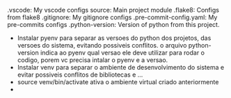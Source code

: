 .vscode: My vscode configs 
source: Main project module
.flake8: Configs from flake8
.gitignore: My gitignore configs
.pre-commit-config.yaml: My pre-commits configs
.python-version: Version of python from this project.


* Instalar pyenv para separar as versoes do python dos projetos, das versoes do sistema, evitando possiveis conflitos.
o arquivo python-version indica ao pyenv qual versao ele deve utilizar para rodar o codigo, porem vc precisa intalar o pyenv e a versao.
* Instalar venv para separar o ambiente de desenvolvimento do sistema e evitar possiveis conflitos de bibliotecas e ...
* source venv/bin/activate ativa o ambiente virtual criado anteriormente
*